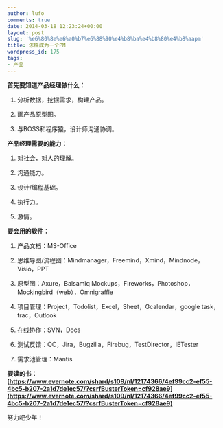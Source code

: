 ```yaml
---
author: lufo
comments: true
date: 2014-03-18 12:23:24+00:00
layout: post
slug: '%e6%80%8e%e6%a0%b7%e6%88%90%e4%b8%ba%e4%b8%80%e4%b8%aapm'
title: 怎样成为一个PM
wordpress_id: 175
tags:
- 产品
---
```


**首先要知道产品经理做什么：**



	
  1. 分析数据，挖掘需求，构建产品。

	
  2. 画产品原型图。

	
  3. 与BOSS和程序猿，设计师沟通协调。


**产品经理需要的能力：**



	
  1. 对社会，对人的理解。

	
  2. 沟通能力。

	
  3. 设计/编程基础。

	
  4. 执行力。

	
  5. 激情。


**要会用的软件：**



	
  1. 产品文档：MS-Office

	
  2. 思维导图/流程图：Mindmanager，Freemind，Xmind，Mindnode，Visio，PPT

	
  3. 原型图：Axure，Balsamiq Mockups，Fireworks，Photoshop，Mockingbird（web），Omnigraffle

	
  4. 项目管理：Project，Todolist，Excel，Sheet，Gcalendar，google task，trac，Outlook

	
  5. 在线协作：SVN，Docs

	
  6. 测试反馈：QC，Jira，Bugzilla，Firebug，TestDirector，IETester

	
  7. 需求池管理：Mantis



**要读的书：[https://www.evernote.com/shard/s109/nl/12174366/4ef99cc2-ef55-4bc5-b207-2a1d7de1ec57/?csrfBusterToken=cf928ae9](https://www.evernote.com/shard/s109/nl/12174366/4ef99cc2-ef55-4bc5-b207-2a1d7de1ec57/?csrfBusterToken=cf928ae9)**

努力吧少年！
